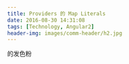```yaml
---
title: Providers 的 Map Literals
date: 2016-08-30 14:31:08
tags: [Technology, Angular2]
header-img: images/comm-header/h2.jpg
---
```


的发色粉